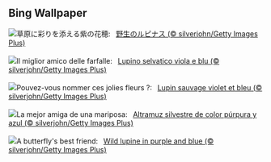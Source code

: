 ## Bing Wallpaper
![](https://www.bing.com/th?id=OHR.WildLupine_JA-JP8182170206_UHD.jpg&w=1000)草原に彩りを添える紫の花穂:&nbsp;&ensp;[野生のルピナス (© silverjohn/Getty Images Plus)](https://www.bing.com/th?id=OHR.WildLupine_JA-JP8182170206_UHD.jpg)
<br><br/>
![](https://www.bing.com/th?id=OHR.WildLupine_IT-IT7783064723_UHD.jpg&w=1000)Il miglior amico delle farfalle:&nbsp;&ensp;[Lupino selvatico viola e blu (© silverjohn/Getty Images Plus)](https://www.bing.com/th?id=OHR.WildLupine_IT-IT7783064723_UHD.jpg)
<br><br/>
![](https://www.bing.com/th?id=OHR.WildLupine_FR-FR0066475130_UHD.jpg&w=1000)Pouvez-vous nommer ces jolies fleurs ?:&nbsp;&ensp;[Lupin sauvage violet et bleu (© silverjohn/Getty Images Plus)](https://www.bing.com/th?id=OHR.WildLupine_FR-FR0066475130_UHD.jpg)
<br><br/>
![](https://www.bing.com/th?id=OHR.WildLupine_ES-ES7051254590_UHD.jpg&w=1000)La mejor amiga de una mariposa:&nbsp;&ensp;[Altramuz silvestre de color púrpura y azul (© silverjohn/Getty Images Plus)](https://www.bing.com/th?id=OHR.WildLupine_ES-ES7051254590_UHD.jpg)
<br><br/>
![](https://www.bing.com/th?id=OHR.WildLupine_EN-GB8885934265_UHD.jpg&w=1000)A butterfly's best friend:&nbsp;&ensp;[Wild lupine in purple and blue (© silverjohn/Getty Images Plus)](https://www.bing.com/th?id=OHR.WildLupine_EN-GB8885934265_UHD.jpg)
<br><br/>
